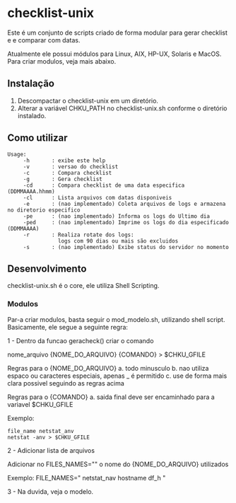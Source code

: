# checklist-unix

Este é um conjunto de scripts criado de forma modular para gerar checklist e 
e comparar com datas.

Atualmente ele possui módulos para Linux, AIX, HP-UX, Solaris e MacOS.
Para criar modulos, veja mais abaixo.


## Instalação

1. Descompactar o checklist-unix em um diretório.
2. Alterar a variável CHKU_PATH no checklist-unix.sh conforme o diretório 
instalado.
 

## Como utilizar


    Usage:
         -h       : exibe este help
         -v       : versao do checklist
         -c       : Compara checklist
         -g       : Gera checklist
         -cd      : Compara checklist de uma data especifica (DDMMAAAA.hhmm)
         -cl      : Lista arquivos com datas disponiveis
         -e       : (nao implementado) Coleta arquivos de logs e armazena no diretorio especifico
         -pe      : (nao implementado) Informa os logs do Ultimo dia
         -ped     : (nao implementado) Imprime os logs do dia especificado (DDMMAAAA)
         -r       : Realiza rotate dos logs:
                    logs com 90 dias ou mais são excluidos
         -s       : (nao implementado) Exibe status do servidor no momento

## Desenvolvimento

checklist-unix.sh é o core, ele utiliza Shell Scripting.

### Modulos

Par-a criar modulos, basta seguir o mod_modelo.sh, utilizando shell script.
Basicamente, ele segue a seguinte regra:

1 - Dentro da funcao geracheck() criar o comando

nome_arquivo {NOME_DO_ARQUIVO}
 {COMANDO} > $CHKU_GFILE

Regras para o {NOME_DO_ARQUIVO}
    a. todo minusculo
    b. nao utiliza espaco ou caracteres especiais, apenas _ é permitido
    c. use de forma mais clara possivel seguindo as regras acima

Regras para o {COMANDO}
    a. saida final deve ser encaminhado para a variavel $CHKU_GFILE

Exemplo:

    file_name netstat_anv
    netstat -anv > $CHKU_GFILE

2 - Adicionar lista de arquivos

Adicionar no FILES_NAMES="" o nome do {NOME_DO_ARQUIVO} utilizados

 Exemplo:
    FILE_NAMES="
    netstat_nav
    hostname df_h
    "

3 - Na duvida, veja o modelo.
